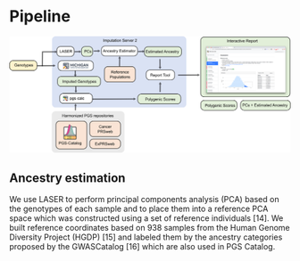 # Pipeline

![pipeline.png](images%2Fpipeline.png)






## Ancestry estimation
We use LASER to perform principal components analysis (PCA) based on the genotypes of each sample and to place them into a reference PCA space which was constructed using a set of reference individuals [14]. We built reference coordinates based on 938 samples from the Human Genome Diversity Project (HGDP) [15] and labeled them by the ancestry categories proposed by the GWASCatalog [16] which are also used in PGS Catalog. 